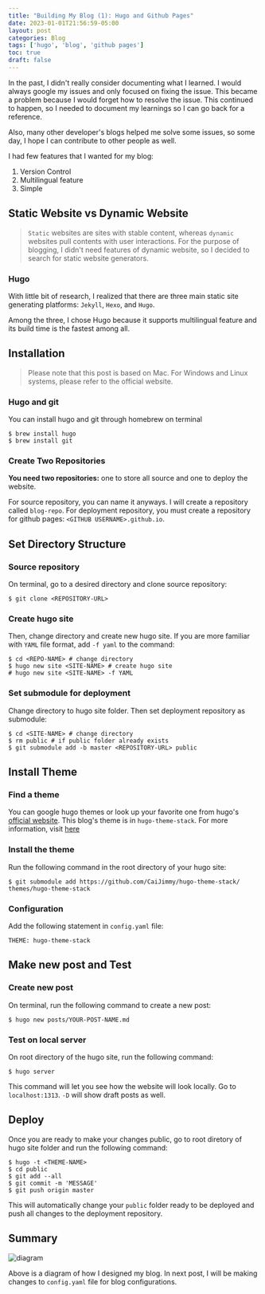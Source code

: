 ```yaml
---
title: "Building My Blog (1): Hugo and Github Pages"
date: 2023-01-01T21:56:59-05:00
layout: post
categories: Blog
tags: ['hugo', 'blog', 'github pages']
toc: true
draft: false
---
```


In the past, I didn't really consider documenting what I learned. I would always google my issues and only focused on fixing the issue. This became a problem because I would forget how to resolve the issue. This continued to happen, so I needed to document my learnings so I can go back for a reference. 

Also, many other developer's blogs helped me solve some issues, so some day, I hope I can contribute to other people as well. 

I had few features that I wanted for my blog:
1. Version Control
2. Multilingual feature
3. Simple

## Static Website vs Dynamic Website
> `Static` websites are sites with stable content, whereas `dynamic` websites pull contents with user interactions. For the purpose of blogging, I didn't need features of dynamic website, so I decided to search for static website generators. 
### Hugo
With little bit of research, I realized that there are three main static site generating platforms: `Jekyll`, `Hexo`, and `Hugo`.

Among the three, I chose Hugo because it supports multilingual feature and its build time is the fastest among all.

## Installation
>Please note that this post is based on Mac. For Windows and Linux systems, please refer to the official website.
### Hugo and git
You can install hugo and git through homebrew on terminal
```
$ brew install hugo
$ brew install git
```
### Create Two Repositories
**You need two repositories:** one to store all source and one to deploy the website.

For source repository, you can name it anyways. I will create a repository called `blog-repo`. 
For deployment repository, you must create a repository for github pages: `<GITHUB USERNAME>.github.io`.

## Set Directory Structure
### Source repository
On terminal, go to a desired directory and clone source repository: 
```
$ git clone <REPOSITORY-URL>
```
### Create hugo site
Then, change directory and create new hugo site. If you are more familiar with `YAML` file format, add `-f yaml` to the command:
```
$ cd <REPO-NAME> # change directory
$ hugo new site <SITE-NAME> # create hugo site
# hugo new site <SITE-NAME> -f YAML
```
### Set submodule for deployment
Change directory to hugo site folder. Then set deployment repository as submodule:

```
$ cd <SITE-NAME> # change directory
$ rm public # if public folder already exists
$ git submodule add -b master <REPOSITORY-URL> public 
```

## Install Theme
### Find a theme
You can google hugo themes or look up your favorite one from hugo's [official website](https://themes.gohugo.io/).
This blog's theme is in `hugo-theme-stack`. For more information, visit [here](https://stack.jimmycai.com/)
### Install the theme
Run the following command in the root directory of your hugo site:
```
$ git submodule add https://github.com/CaiJimmy/hugo-theme-stack/ themes/hugo-theme-stack
```
### Configuration
Add the following statement in `config.yaml` file:
```
THEME: hugo-theme-stack
```

## Make new post and Test
### Create new post
On terminal, run the following command to create a new post:
```
$ hugo new posts/YOUR-POST-NAME.md
```
### Test on local server
On root directory of the hugo site, run the following command:
```
$ hugo server
```
This command will let you see how the website will look locally. Go to `localhost:1313`. `-D` will show draft posts as well. 

## Deploy
Once you are ready to make your changes public, go to root diretory of hugo site folder and run the following command:
```
$ hugo -t <THEME-NAME>
$ cd public
$ git add --all
$ git commit -m 'MESSAGE'
$ git push origin master
```
This will automatically change your `public` folder ready to be deployed and push all changes to the deployment repository.

## Summary
![diagram](/img/2023/blog-build/blog-diagram.jpg)

Above is a diagram of how I designed my blog. In next post, I will be making changes to `config.yaml` file for blog configurations.